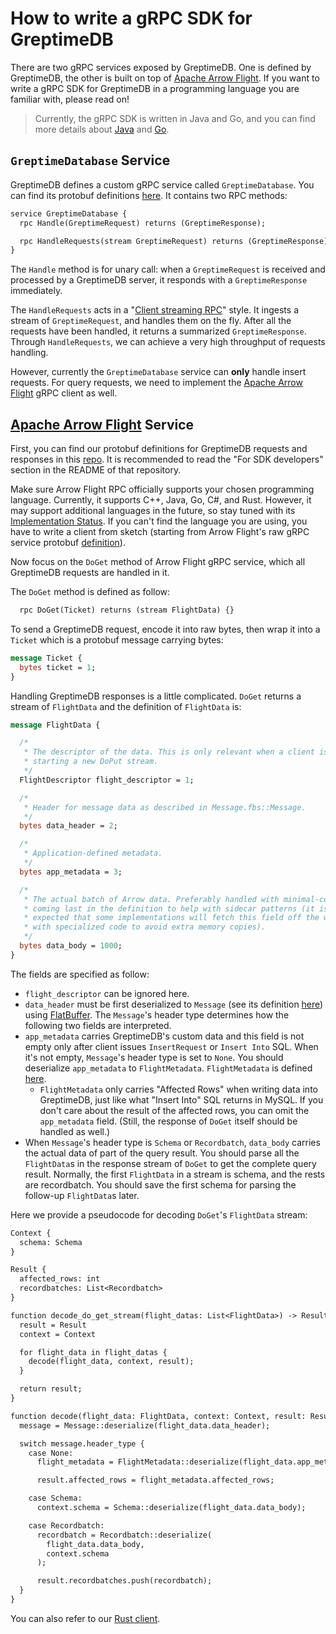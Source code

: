 # How to write a gRPC SDK for GreptimeDB

There are two gRPC services exposed by GreptimeDB. One is defined by GreptimeDB, the other is built on top
of [Apache Arrow Flight](https://arrow.apache.org/docs/format/Flight.html). If you want to write a gRPC SDK for
GreptimeDB in a programming language you are familiar with, please read on!

> Currently, the gRPC SDK is written in Java and Go, and you can find more details about
> [Java](/en/v0.3/reference/sdk/java.md) and [Go](/en/v0.3/reference/sdk/go.md).

## `GreptimeDatabase` Service

GreptimeDB defines a custom gRPC service called `GreptimeDatabase`. You can find its protobuf
definitions [here](https://github.com/GreptimeTeam/greptime-proto). It contains two RPC methods:

```protobuf
service GreptimeDatabase {
  rpc Handle(GreptimeRequest) returns (GreptimeResponse);

  rpc HandleRequests(stream GreptimeRequest) returns (GreptimeResponse);
}
```

The `Handle` method is for unary call: when a `GreptimeRequest` is received and processed by a GreptimeDB
server, it responds with a `GreptimeResponse` immediately.

The `HandleRequests` acts in
a "[Client streaming RPC](https://grpc.io/docs/what-is-grpc/core-concepts/#client-streaming-rpc)" style. It ingests a
stream of `GreptimeRequest`, and handles them on the fly. After all the requests have been handled, it returns a
summarized `GreptimeResponse`. Through `HandleRequests`, we can achieve a very high throughput of requests handling.

However, currently the `GreptimeDatabase` service can **only** handle insert requests. For query requests, we need to
implement the [Apache Arrow Flight](https://arrow.apache.org/docs/format/Flight.html) gRPC client as well.

## [Apache Arrow Flight](https://arrow.apache.org/docs/format/Flight.html) Service

First, you can find our protobuf definitions for GreptimeDB requests and responses in this [repo](https://github.com/GreptimeTeam/greptime-proto#for-sdk-developers). It is recommended to read the "For SDK developers" section in the README of that repository.

Make sure Arrow Flight RPC officially supports your chosen programming language. Currently, it supports C++, Java, Go, C#, and Rust. However, it may support additional languages in the future, so stay tuned with its [Implementation Status](https://arrow.apache.org/docs/status.html#flight-rpc). If you can't find the language you are using, you have to write a client from sketch (starting from Arrow Flight's raw gRPC service protobuf [definition](https://arrow.apache.org/docs/format/Flight.html#protocol-buffer-definitions)).

Now focus on the `DoGet` method of Arrow Flight gRPC service, which all GreptimeDB requests are handled in it.

The `DoGet` method is defined as follow:

```protobuf
  rpc DoGet(Ticket) returns (stream FlightData) {}
```

To send a GreptimeDB request, encode it into raw bytes, then wrap it into a `Ticket` which is a protobuf message carrying bytes:

```protobuf
message Ticket {
  bytes ticket = 1;
}
```

Handling GreptimeDB responses is a little complicated. `DoGet` returns a stream of `FlightData` and the definition of `FlightData` is:

```protobuf
message FlightData {

  /*
   * The descriptor of the data. This is only relevant when a client is
   * starting a new DoPut stream.
   */
  FlightDescriptor flight_descriptor = 1;

  /*
   * Header for message data as described in Message.fbs::Message.
   */
  bytes data_header = 2;

  /*
   * Application-defined metadata.
   */
  bytes app_metadata = 3;

  /*
   * The actual batch of Arrow data. Preferably handled with minimal-copies
   * coming last in the definition to help with sidecar patterns (it is
   * expected that some implementations will fetch this field off the wire
   * with specialized code to avoid extra memory copies).
   */
  bytes data_body = 1000;
}
```

The fields are specified as follow:

- `flight_descriptor` can be ignored here.
- `data_header` must be first deserialized to `Message` (see its definition [here](https://github.com/apache/arrow/blob/master/format/Message.fbs#L134)) using [FlatBuffer](https://github.com/google/flatbuffers). The `Message`'s header type determines how the following two fields are interpreted.
- `app_metadata` carries GreptimeDB's custom data and this field is not empty only after client issues `InsertRequest` or `Insert Into` SQL. When it's not empty, `Message`'s header type is set to `None`. You should deserialize `app_metadata` to `FlightMetadata`. `FlightMetadata` is defined [here](https://github.com/GreptimeTeam/greptime-proto/blob/966161508646f575801bcf05f47ed283ec231d68/proto/greptime/v1/database.proto#L50).
  - `FlightMetadata` only carries "Affected Rows" when writing data into GreptimeDB, just like what "Insert Into" SQL returns in MySQL. If you don't care about the result of the affected rows, you can omit the `app_metadata` field. (Still, the response of `DoGet` itself should be handled as well.)
- When `Message`'s header type is `Schema` or `Recordbatch`, `data_body` carries the actual data of part of the query result. You should parse all the `FlightData`s in the response stream of `DoGet` to get the complete query result. Normally, the first `FlightData` in a stream is schema, and the rests are recordbatch. You should save the first schema for parsing the follow-up `FlightData`s later.

Here we provide a pseudocode for decoding `DoGet`'s `FlightData` stream:

```txt
Context {
  schema: Schema
}

Result {
  affected_rows: int
  recordbatches: List<Recordbatch>
}

function decode_do_get_stream(flight_datas: List<FlightData>) -> Result {
  result = Result
  context = Context

  for flight_data in flight_datas {
    decode(flight_data, context, result);
  }

  return result;
}

function decode(flight_data: FlightData, context: Context, result: Result) {
  message = Message::deserialize(flight_data.data_header);

  switch message.header_type {
    case None:
      flight_metadata = FlightMetadata::deserialize(flight_data.app_metadata);

      result.affected_rows = flight_metadata.affected_rows;

    case Schema:
      context.schema = Schema::deserialize(flight_data.data_body);

    case Recordbatch:
      recordbatch = Recordbatch::deserialize(
        flight_data.data_body,
        context.schema
      );

      result.recordbatches.push(recordbatch);
  }
}
```

You can also refer to our [Rust client](https://github.com/GreptimeTeam/greptimedb/blob/develop/src/common/grpc/src/flight.rs#L85).
